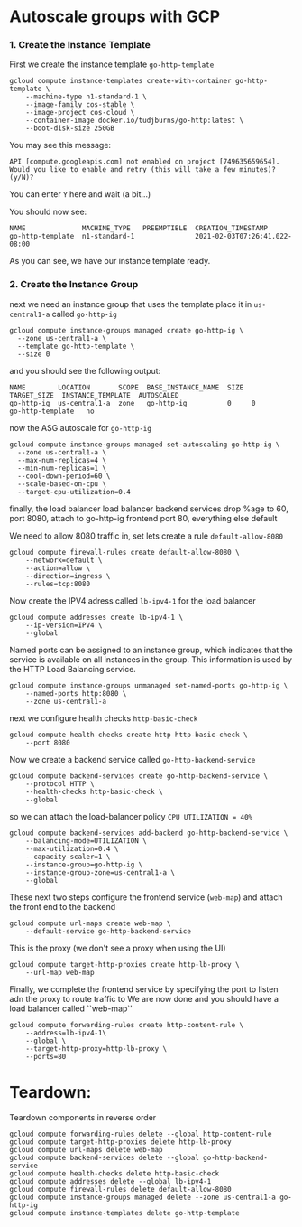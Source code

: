 # Autoscale groups with GCP

### 1. Create the Instance Template

First we create the instance template ``go-http-template``
```
gcloud compute instance-templates create-with-container go-http-template \
    --machine-type n1-standard-1 \
    --image-family cos-stable \
    --image-project cos-cloud \
    --container-image docker.io/tudjburns/go-http:latest \
    --boot-disk-size 250GB
```

You may see this message:

```
API [compute.googleapis.com] not enabled on project [749635659654]. 
Would you like to enable and retry (this will take a few minutes)? 
(y/N)? 

```
You can enter ``Y`` here and wait (a bit...)

You should now see:

```
NAME              MACHINE_TYPE   PREEMPTIBLE  CREATION_TIMESTAMP
go-http-template  n1-standard-1               2021-02-03T07:26:41.022-08:00
```
As you can see, we have our instance template ready.

### 2. Create the Instance Group

next we need an instance group that  uses the template place it in ``us-central1-a`` called ``go-http-ig``

```
gcloud compute instance-groups managed create go-http-ig \
  --zone us-central1-a \
  --template go-http-template \
  --size 0
```
and you should see the following output:

```
NAME        LOCATION       SCOPE  BASE_INSTANCE_NAME  SIZE  TARGET_SIZE  INSTANCE_TEMPLATE  AUTOSCALED
go-http-ig  us-central1-a  zone   go-http-ig          0     0            go-http-template   no
```

now the ASG autoscale for ``go-http-ig``

```
gcloud compute instance-groups managed set-autoscaling go-http-ig \
  --zone us-central1-a \
  --max-num-replicas=4 \
  --min-num-replicas=1 \
  --cool-down-period=60 \
  --scale-based-on-cpu \
  --target-cpu-utilization=0.4
```

finally, the load balancer load balancer
backend services drop %age to 60, port 8080, attach to  go-http-ig
frontend port 80, everything else default

We need to allow 8080 traffic in, set lets 
create a rule ``default-allow-8080``

```
gcloud compute firewall-rules create default-allow-8080 \
    --network=default \
    --action=allow \
    --direction=ingress \
    --rules=tcp:8080
```
Now create the IPV4 adress called ``lb-ipv4-1`` for the load 
balancer

```
gcloud compute addresses create lb-ipv4-1 \
    --ip-version=IPV4 \
    --global
```
Named ports can be assigned to an instance group, which indicates 
that the service is available on all instances in the group. 
This information is used by the HTTP Load Balancing service.
```
gcloud compute instance-groups unmanaged set-named-ports go-http-ig \
    --named-ports http:8080 \
    --zone us-central1-a
```

next we configure health checks ``http-basic-check``
```
gcloud compute health-checks create http http-basic-check \
    --port 8080
```

Now we create a backend service called ``go-http-backend-service``
```
gcloud compute backend-services create go-http-backend-service \
    --protocol HTTP \
    --health-checks http-basic-check \
    --global
```
so we can attach the load-balancer policy 
``CPU UTILIZATION = 40%``
```
gcloud compute backend-services add-backend go-http-backend-service \
    --balancing-mode=UTILIZATION \
    --max-utilization=0.4 \
    --capacity-scaler=1 \
    --instance-group=go-http-ig \
    --instance-group-zone=us-central1-a \
    --global
```

These next two steps configure the frontend service 
(``web-map``) and attach the front end to the backend
```
gcloud compute url-maps create web-map \
    --default-service go-http-backend-service
```
This is the proxy (we don't see a proxy when using the UI)
```
gcloud compute target-http-proxies create http-lb-proxy \
    --url-map web-map
```

Finally, we complete the frontend service by specifying
the port to listen adn the proxy to route traffic to
We are now done and you should have a load balancer
called ``web-map`'
```
gcloud compute forwarding-rules create http-content-rule \
    --address=lb-ipv4-1\
    --global \
    --target-http-proxy=http-lb-proxy \
    --ports=80
```

# Teardown:
Teardown components in reverse order
```
gcloud compute forwarding-rules delete --global http-content-rule 
gcloud compute target-http-proxies delete http-lb-proxy
gcloud compute url-maps delete web-map
gcloud compute backend-services delete --global go-http-backend-service 
gcloud compute health-checks delete http-basic-check
gcloud compute addresses delete --global lb-ipv4-1
gcloud compute firewall-rules delete default-allow-8080
gcloud compute instance-groups managed delete --zone us-central1-a go-http-ig
gcloud compute instance-templates delete go-http-template
```
